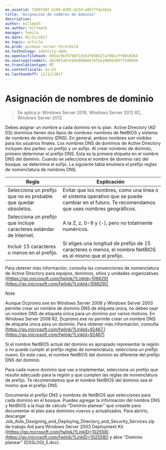 ```yaml
---
ms.assetid: 73897497-b189-4305-b234-e057ffda163a
title: "Asignación de nombres de dominio"
description: 
author: billmath
ms.author: billmath
manager: femila
ms.date: 05/31/2017
ms.topic: article
ms.prod: windows-server-threshold
ms.technology: identity-adds
ms.openlocfilehash: 0d5ec9b76798f21503f650527a7961cff0b592b4
ms.sourcegitcommit: db290fa07e9d50686667bfba3969e20377548504
ms.translationtype: MT
ms.contentlocale: es-ES
ms.lasthandoff: 12/12/2017
---
```

# <a name="assigning-domain-names"></a>Asignación de nombres de dominio

>Se aplica a: Windows Server 2016, Windows Server 2012 R2, Windows Server 2012

Debes asignar un nombre a cada dominio en tu plan. Active Directory (AD DS) dominios tienen dos tipos de nombres: nombres de NetBIOS y sistema de nombres de dominio (DNS). En general, ambos nombres son visibles para los usuarios finales. Los nombres DNS de dominios de Active Directory incluyen dos partes: un prefijo y un sufijo. Al crear nombres de dominio, primero determinar el prefijo DNS. Esta es la primera etiqueta en el nombre DNS del dominio. Cuando se selecciona el nombre de dominio raíz del bosque, se determina el sufijo. La siguiente tabla enumera el prefijo reglas de nomenclatura de nombres DNS.  
  
|Regla|Explicación|  
|--------|---------------|  
|Selecciona un prefijo que no es probable que quedar obsoletos.|Evitar que los nombres, como una línea o el sistema operativo que se puede cambiar en el futuro. Te recomendamos que uses nombres geográficos.|  
|Selecciona un prefijo que incluye caracteres estándar de Internet.|A la Z, z, 0-9 y (-), pero no totalmente numéricos.|  
|Incluir 15 caracteres o menos en el prefijo.|Si eliges una longitud de prefijo de 15 caracteres o menos, el nombre NetBIOS es el mismo que el prefijo.|  
  
Para obtener más información, consulta las convenciones de nomenclatura de Active Directory para equipos, dominios, sitios y unidades organizativas ([https://go.microsoft.com/fwlink/?LinkId=106629](https://go.microsoft.com/fwlink/?LinkId=106629)).  
  
> [!NOTE]  
>  Aunque Dcpromo.exe en Windows Server 2008 y Windows Server 2003 permite crear un nombre de dominio DNS de etiqueta única, no debes usar un nombre DNS de etiqueta única para un dominio por varios motivos. En Windows Server 2008 R2, Dcpromo.exe no permite crear un nombre DNS de etiqueta única para un dominio. Para obtener más información, consulta [https://go.microsoft.com/fwlink/?LinkId=92467.](https://go.microsoft.com/fwlink/?LinkId=92467)   
  
Si el nombre NetBIOS actual del dominio es apropiado representar la región o no puede cumplir el prefijo reglas de nomenclatura, selecciona un prefijo nuevo. En este caso, el nombre NetBIOS del dominio es diferente del prefijo DNS del dominio.  
  
Para cada nuevo dominio que vas a implementar, selecciona un prefijo que resulte adecuado para la región y que cumplen las reglas de nomenclatura de prefijo. Te recomendamos que el nombre NetBIOS del dominio sea el mismo que el prefijo DNS.  
  
Documenta el prefijo DNS y nombres de NetBIOS que selecciones para cada dominio en el bosque. Puedes agregar la información del nombre DNS y NetBIOS a la hoja de cálculo "Dominio planear" que creaste para documentar el plan para dominios nuevos y actualizados. Para abrirlo, descargar Job_Aids_Designing_and_Deploying_Directory_and_Security_Services.zip de trabajo Aid para Windows Server 2003 Deployment Kit ([https://go.microsoft.com/fwlink/?LinkID=102558](https://go.microsoft.com/fwlink/?LinkID=102558)) y abre "Dominio planear" (DSSLOGI_5.doc).  
  


